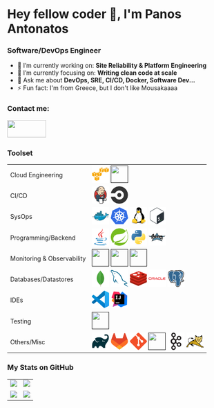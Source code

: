# Hey fellow coder 👋, I'm Panos Antonatos

### Software/DevOps Engineer

- 🔭 I’m currently working on: __Site Reliability & Platform Engineering__ 
- 🌱 I’m currently focusing on: __Writing clean code at scale__
- 💬 Ask me about __DevOps, SRE, CI/CD, Docker, Software Dev...__
- ⚡ Fun fact: I'm from Greece, but I don't like Mousakaaaa


### Contact me:
<a href="https://www.linkedin.com/in/panosantonatos/"><img src="https://www.vectorlogo.zone/logos/linkedin/linkedin-ar21.svg" width="90" height="40"/></a>

### Toolset

<table>
    <tr>
        <td>Cloud Engineering</td>
        <td>
            <a href=""><img src="https://github.com/devicons/devicon/blob/v2.15.1/icons/amazonwebservices/amazonwebservices-original.svg" width="40" height="40"/></a>
            <a href=""><img src="https://www.vectorlogo.zone/logos/serverless/serverless-icon.svg" width="40" height="40"/></a>
        </td>
    </tr>
    <tr>
        <td>CI/CD</td>
        <td>
            <a href=""><img src="https://github.com/devicons/devicon/blob/v2.15.1/icons/jenkins/jenkins-original.svg" width="40" height="40"/></a>
            <a href=""><img src="https://github.com/devicons/devicon/blob/v2.15.1/icons/circleci/circleci-plain.svg" width="40" height="40"/></a>
        </td>
    </tr>
    <tr>
        <td>SysOps</td>
        <td>
            <a href=""><img src="https://github.com/devicons/devicon/blob/v2.15.1/icons/docker/docker-original.svg" width="40" height="40"/></a>
            <a href=""><img src="https://github.com/devicons/devicon/blob/v2.15.1/icons/kubernetes/kubernetes-plain.svg" width="40" height="40"/></a>
            <a href=""><img src="https://github.com/devicons/devicon/blob/v2.15.1/icons/linux/linux-original.svg" width="40" height="40"/></a>
            <a href=""><img src="https://github.com/devicons/devicon/blob/v2.15.1/icons/bash/bash-original.svg" width="40" height="40"/></a>
        </td>
    </tr>
    <tr>
        <td>Programming/Backend</td>
        <td>
            <a href=""><img src="https://github.com/devicons/devicon/blob/v2.15.1/icons/java/java-original.svg" width="40" height="40"/></a>
            <a href=""><img src="https://github.com/devicons/devicon/blob/v2.15.1/icons/spring/spring-original.svg" width="40" height="40"/></a>
            <a href=""><img src="https://github.com/devicons/devicon/blob/v2.15.1/icons/python/python-original.svg" width="40" height="40"/></a>
            <a href=""><img src="https://github.com/devicons/devicon/blob/v2.15.1/icons/groovy/groovy-original.svg" width="40" height="40"/></a>
        </td>
    </tr>
    <tr>
        <td>Monitoring & Observability</td>
        <td>
            <a href=""><img src="https://www.vectorlogo.zone/logos/elastic/elastic-icon.svg" width="40" height="40"/></a>
            <a href=""><img src="https://www.vectorlogo.zone/logos/elasticco_logstash/elasticco_logstash-icon.svg" width="40" height="40"/></a>
            <a href=""><img src="https://www.vectorlogo.zone/logos/prometheusio/prometheusio-icon.svg" width="40" height="40"/></a>
        </td>
    </tr>
    <tr>
        <td>Databases/Datastores</td>
        <td>
            <a href=""><img src="https://github.com/devicons/devicon/blob/v2.15.1/icons/mongodb/mongodb-original.svg" width="40" height="40"/></a>
            <a href=""><img src="https://github.com/devicons/devicon/blob/v2.15.1/icons/mysql/mysql-original.svg" width="40" height="40"/></a>
            <a href=""><img src="https://github.com/devicons/devicon/blob/v2.15.1/icons/redis/redis-original.svg" width="40" height="40"/></a>
            <a href=""><img src="https://github.com/devicons/devicon/blob/v2.15.1/icons/oracle/oracle-original.svg" width="40" height="40"/></a>
            <a href=""><img src="https://github.com/devicons/devicon/blob/v2.15.1/icons/postgresql/postgresql-original.svg" width="40" height="40"/></a>
        </td>
    </tr>
    <tr>
        <td>IDEs</td>
        <td>
            <a href=""><img src="https://github.com/devicons/devicon/blob/v2.15.1/icons/vscode/vscode-original.svg" width="40" height="40"/></a>
            <a href=""><img src="https://github.com/devicons/devicon/blob/v2.15.1/icons/intellij/intellij-original.svg" width="40" height="40"/></a>
        </td>
    </tr>
    <tr>
        <td>Testing</td>
        <td>
            <a href=""><img src="https://github.com/PanosAntonatos-ACog/junitSvg/blob/main/JUnit.svg" width="40" height="40"/></a>
        </td>
    </tr>
    <tr>
        <td>Others/Misc</td>
        <td>
            <a href=""><img src="https://github.com/devicons/devicon/blob/v2.15.1/icons/gradle/gradle-plain.svg" width="40" height="40"/></a>
            <a href=""><img src="https://github.com/devicons/devicon/blob/v2.15.1/icons/gitlab/gitlab-original.svg" width="40" height="40"/></a>
            <a href=""><img src="https://github.com/devicons/devicon/blob/v2.15.1/icons/git/git-original.svg" width="40" height="40"/></a>
            <a href=""><img src="https://www.vectorlogo.zone/logos/getpostman/getpostman-icon.svg" width="40" height="40"/></a>
            <a href=""><img src="https://github.com/devicons/devicon/blob/v2.15.1/icons/apachekafka/apachekafka-original.svg" width="40" height="40"/></a>
            <a href=""><img src="https://github.com/devicons/devicon/blob/v2.15.1/icons/tomcat/tomcat-original.svg" width="40" height="40"/></a>
        </td>
    </tr>
</table>

### My Stats on GitHub

<table>
    <tr>
        <td>
            <img src="https://github-profile-trophy.vercel.app/?username=PanosAntonatos-ACog&row=3&column=4&no-bg=true&theme=transparent"/>
        </td>
        <td>
            <img src="https://github-readme-streak-stats.herokuapp.com/?user=PanosAntonatos-ACog"/>
        </td> 
    </tr>
    <tr>
        <td>
            <img src="https://github-readme-stats.vercel.app/api?username=PanosAntonatos-ACog&count_private=true&show_icons=true&theme=tokyonight&theme=transparent"/>
        </td>
        <td>
            <img src="https://github-readme-stats.vercel.app/api/top-langs/?username=PanosAntonatos-ACog&langs_count=10&layout=compact&theme=transparent"/>
        </td>
    </tr>
</table>


